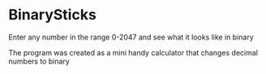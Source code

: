 # BinarySticks
Enter any number in the range 0-2047 and see what it looks like in binary

The program was created as a mini handy calculator that changes decimal numbers to binary
